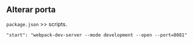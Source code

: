 
## Alterar porta 

 ```package.json``` >> scripts.

```
"start": "webpack-dev-server --mode development --open --port=8081"
```




